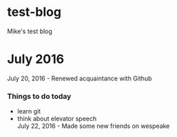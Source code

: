 # test-blog
Mike's test blog
# July 2016
July 20, 2016 - Renewed acquaintance with Github
### Things to do today
* learn git
* think about elevator speech  
July 22, 2016 - Made some new friends on wespeake
